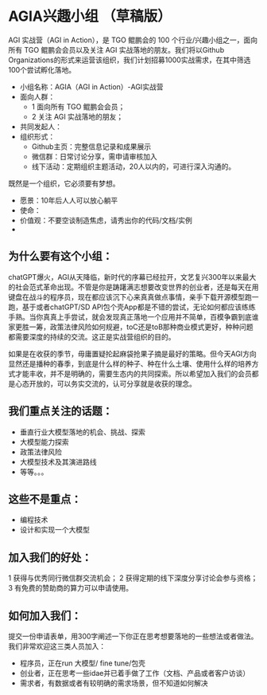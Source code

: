 
# AGIA兴趣小组  （草稿版）

AGI 实战营（AGI in Action），是 TGO 鲲鹏会的 100 个行业/兴趣小组之一，面向所有 TGO 鲲鹏会会员以及关注 AGI 实战落地的朋友。我们将以Github Organizations的形式来运营该组织，我们计划招募1000实战需求，在其中筛选100个尝试孵化落地。


- 小组名称：AGIA（AGI in Action）-AGI实战营
- 面向人群：
  - 1 面向所有 TGO 鲲鹏会会员；
  - 2 关注 AGI 实战落地的朋友；
- 共同发起人：  
- 组织形式：
  - Github主页：完整信息记录和成果展示
  - 微信群：日常讨论分享，需申请审核加入
  - 线下活动：定期组织主题活动，20人以内的，可进行深入沟通的。  

既然是一个组织，它必须要有梦想。
- 愿景：10年后人人可以放心躺平
- 使命：
- 价值观：不要空谈制造焦虑，请秀出你的代码/文档/实例
- 
## 为什么要有这个小组：
chatGPT爆火，AGI从天降临，新时代的序幕已经拉开，文艺复兴300年以来最大的社会范式革命出现。不管是你是踌躇满志想要改变世界的创业者，还是每天在用键盘在战斗的程序员，现在都应该沉下心来真真做点事情，亲手下载开源模型跑一跑，基于或者chatGPT/SD API包个壳App都是不错的尝试，无论如何都应该练练手熟。当你真真上手尝试，就会发现真正落地一个应用并不简单，百模争霸到底谁家更胜一筹，政策法律风险如何规避，toC还是toB那种商业模式更好，种种问题都需要深度的持续的交流。这正是实战营组织的目的。

如果是在收获的季节，毋庸置疑抡起麻袋抢果子摘是最好的策略。但今天AGI方向显然还是播种的春季，到底是什么样的种子、种在什么土壤、使用什么样的培养方式才能丰收，并不是明确的，需要生态内的共同探索。所以希望加入我们的会员都是心态开放的，可以务实交流的，认可分享就是收获的理念。


## 我们重点关注的话题：
- 垂直行业大模型落地的机会、挑战、探索
- 大模型能力探索
- 政策法律风险
- 大模型技术及其演进路线
- 等等。。。

## 这些不是重点：
- 编程技术
- 设计和实现一个大模型

## 加入我们的好处：
1 获得与优秀同行微信群交流机会；
2 获得定期的线下深度分享讨论会参与资格；
3 有免费的赞助商的算力可以申请使用。

## 如何加入我们：
提交一份申请表单，用300字阐述一下你正在思考想要落地的一些想法或者做法。
我们非常欢迎这三类人员加入：
- 程序员，正在run 大模型/ fine tune/包壳
- 创业者，正在思考一些idae并已着手做了工作（文档、产品或者客户访谈）
- 需求者，有数据或者有较明确的需求场景，但不知道如何解决




